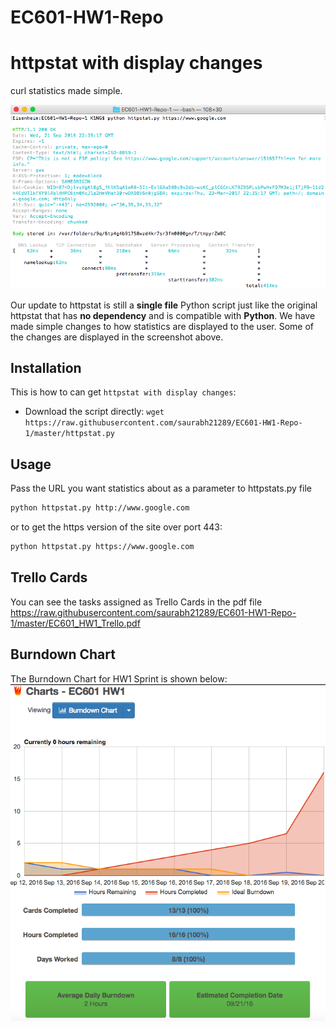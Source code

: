 # EC601-HW1-Repo

# httpstat with display changes

curl statistics made simple.

![screenshot](screenshot_new.png)


Our update to httpstat is still a **single file** Python script just like the original httpstat that has **no dependency** and is compatible with **Python**. We have made simple changes to how statistics are displayed to the user. Some of the changes are displayed in the screenshot above.


## Installation

This is how to can get `httpstat with display changes`:

- Download the script directly: `wget https://raw.githubusercontent.com/saurabh21289/EC601-HW1-Repo-1/master/httpstat.py`


## Usage

Pass the URL you want statistics about as a parameter to httpstats.py file

```bash
python httpstat.py http://www.google.com
```
or to get the https version of the site over port 443:

```bash
python httpstat.py https://www.google.com
```

## Trello Cards

You can see the tasks assigned as Trello Cards in the pdf file https://raw.githubusercontent.com/saurabh21289/EC601-HW1-Repo-1/master/EC601_HW1_Trello.pdf

## Burndown Chart

The Burndown Chart for HW1 Sprint is shown below:
![screenshot2](burndown.png)
